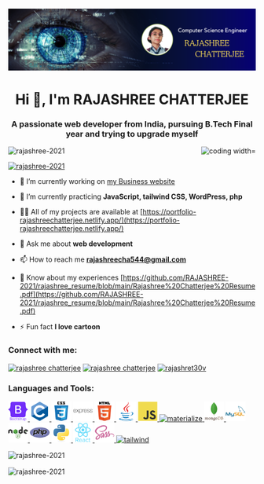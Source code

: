 ![logo](https://github.com/RAJASHREE-2021/RAJASHREE-2021/blob/main/Blue%20Modern%20Technology%20LinkedIn%20Banner.png)
<h1 align="center">Hi 👋, I'm RAJASHREE CHATTERJEE</h1>
<h3 align="center">A passionate web developer from India, pursuing B.Tech Final year and trying to upgrade myself</h3>
<img align="right" alt="coding width="400"  src="https://www.google.com/url?sa=i&url=https%3A%2F%2Fgithub.com%2FAnmol-Baranwal%2FCool-GIFs-For-GitHub&psig=AOvVaw3tS-_0HWG0Va_vAae8qy96&ust=1722949468654000&source=images&cd=vfe&opi=89978449&ved=0CBAQjRxqFwoTCLj6zYr13YcDFQAAAAAdAAAAABAJ">
<p align="left"> <img src="https://komarev.com/ghpvc/?username=rajashree-2021&label=Profile%20views&color=0e75b6&style=flat" alt="rajashree-2021" /> </p>

<p align="left"> <a href="https://github.com/ryo-ma/github-profile-trophy"><img src="https://github-profile-trophy.vercel.app/?username=rajashree-2021" alt="rajashree-2021" /></a> </p>

- 🔭 I’m currently working on [my Business website](https://thecanvasdiary.netlify.app/)

- 🌱 I’m currently practicing **JavaScript, tailwind CSS, WordPress, php**

- 👨‍💻 All of my projects are available at [https://portfolio-rajashreechatterjee.netlify.app/](https://portfolio-rajashreechatterjee.netlify.app/)

- 💬 Ask me about **web development**

- 📫 How to reach me **rajashreecha544@gmail.com**

- 📄 Know about my experiences [https://github.com/RAJASHREE-2021/rajashree_resume/blob/main/Rajashree%20Chatterjee%20Resume.pdf](https://github.com/RAJASHREE-2021/rajashree_resume/blob/main/Rajashree%20Chatterjee%20Resume.pdf)

- ⚡ Fun fact **I love cartoon**

<h3 align="left">Connect with me:</h3>
<p align="left">
<a href="https://linkedin.com/in/rajashree chatterjee" target="blank"><img align="center" src="https://raw.githubusercontent.com/rahuldkjain/github-profile-readme-generator/master/src/images/icons/Social/linked-in-alt.svg" alt="rajashree chatterjee" height="30" width="40" /></a>
<a href="https://www.hackerrank.com/rajashree chatterjee" target="blank"><img align="center" src="https://raw.githubusercontent.com/rahuldkjain/github-profile-readme-generator/master/src/images/icons/Social/hackerrank.svg" alt="rajashree chatterjee" height="30" width="40" /></a>
<a href="https://auth.geeksforgeeks.org/user/rajashret30v" target="blank"><img align="center" src="https://raw.githubusercontent.com/rahuldkjain/github-profile-readme-generator/master/src/images/icons/Social/geeks-for-geeks.svg" alt="rajashret30v" height="30" width="40" /></a>
</p>

<h3 align="left">Languages and Tools:</h3>
<p align="left"> <a href="https://getbootstrap.com" target="_blank" rel="noreferrer"> <img src="https://raw.githubusercontent.com/devicons/devicon/master/icons/bootstrap/bootstrap-plain-wordmark.svg" alt="bootstrap" width="40" height="40"/> </a> <a href="https://www.cprogramming.com/" target="_blank" rel="noreferrer"> <img src="https://raw.githubusercontent.com/devicons/devicon/master/icons/c/c-original.svg" alt="c" width="40" height="40"/> </a> <a href="https://www.w3schools.com/css/" target="_blank" rel="noreferrer"> <img src="https://raw.githubusercontent.com/devicons/devicon/master/icons/css3/css3-original-wordmark.svg" alt="css3" width="40" height="40"/> </a> <a href="https://expressjs.com" target="_blank" rel="noreferrer"> <img src="https://raw.githubusercontent.com/devicons/devicon/master/icons/express/express-original-wordmark.svg" alt="express" width="40" height="40"/> </a> <a href="https://www.w3.org/html/" target="_blank" rel="noreferrer"> <img src="https://raw.githubusercontent.com/devicons/devicon/master/icons/html5/html5-original-wordmark.svg" alt="html5" width="40" height="40"/> </a> <a href="https://www.java.com" target="_blank" rel="noreferrer"> <img src="https://raw.githubusercontent.com/devicons/devicon/master/icons/java/java-original.svg" alt="java" width="40" height="40"/> </a> <a href="https://developer.mozilla.org/en-US/docs/Web/JavaScript" target="_blank" rel="noreferrer"> <img src="https://raw.githubusercontent.com/devicons/devicon/master/icons/javascript/javascript-original.svg" alt="javascript" width="40" height="40"/> </a> <a href="https://materializecss.com/" target="_blank" rel="noreferrer"> <img src="https://raw.githubusercontent.com/prplx/svg-logos/5585531d45d294869c4eaab4d7cf2e9c167710a9/svg/materialize.svg" alt="materialize" width="40" height="40"/> </a> <a href="https://www.mongodb.com/" target="_blank" rel="noreferrer"> <img src="https://raw.githubusercontent.com/devicons/devicon/master/icons/mongodb/mongodb-original-wordmark.svg" alt="mongodb" width="40" height="40"/> </a> <a href="https://www.mysql.com/" target="_blank" rel="noreferrer"> <img src="https://raw.githubusercontent.com/devicons/devicon/master/icons/mysql/mysql-original-wordmark.svg" alt="mysql" width="40" height="40"/> </a> <a href="https://nodejs.org" target="_blank" rel="noreferrer"> <img src="https://raw.githubusercontent.com/devicons/devicon/master/icons/nodejs/nodejs-original-wordmark.svg" alt="nodejs" width="40" height="40"/> </a> <a href="https://www.php.net" target="_blank" rel="noreferrer"> <img src="https://raw.githubusercontent.com/devicons/devicon/master/icons/php/php-original.svg" alt="php" width="40" height="40"/> </a> <a href="https://www.python.org" target="_blank" rel="noreferrer"> <img src="https://raw.githubusercontent.com/devicons/devicon/master/icons/python/python-original.svg" alt="python" width="40" height="40"/> </a> <a href="https://reactjs.org/" target="_blank" rel="noreferrer"> <img src="https://raw.githubusercontent.com/devicons/devicon/master/icons/react/react-original-wordmark.svg" alt="react" width="40" height="40"/> </a> <a href="https://sass-lang.com" target="_blank" rel="noreferrer"> <img src="https://raw.githubusercontent.com/devicons/devicon/master/icons/sass/sass-original.svg" alt="sass" width="40" height="40"/> </a> <a href="https://tailwindcss.com/" target="_blank" rel="noreferrer"> <img src="https://www.vectorlogo.zone/logos/tailwindcss/tailwindcss-icon.svg" alt="tailwind" width="40" height="40"/> </a> </p>

<p><img align="center" src="https://github-readme-stats.vercel.app/api/top-langs?username=rajashree-2021&show_icons=true&locale=en&layout=compact" alt="rajashree-2021" /></p>

<p><img align="center" src="https://github-readme-streak-stats.herokuapp.com/?user=rajashree-2021&" alt="rajashree-2021" /></p>

<!--
**RAJASHREE-2021/RAJASHREE-2021** is a ✨ _special_ ✨ repository because its `README.md` (this file) appears on your GitHub profile.

Here are some ideas to get you started:

- 🔭 I’m currently working on ...
- 🌱 I’m currently learning ...
- 👯 I’m looking to collaborate on ...
- 🤔 I’m looking for help with ...
- 💬 Ask me about ...
- 📫 How to reach me: ...
- 😄 Pronouns: ...
- ⚡ Fun fact: ...
-->
